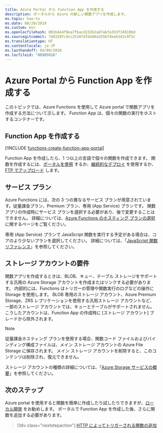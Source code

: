 ```yaml
---
title: Azure Portal から Function App を作成する
description: ポータルから Azure の新しい関数アプリを作成します。
ms.topic: how-to
ms.date: 08/29/2019
ms.custom: mvc
ms.openlocfilehash: 001b4e4f0ea7fbacd232b2a87abfe353f34919bd
ms.sourcegitcommit: 7d8158fcdcc25107dfda98a355bf4ee6343c0f5c
ms.translationtype: HT
ms.contentlocale: ja-JP
ms.lasthandoff: 04/09/2020
ms.locfileid: "80985016"
---
```

# <a name="create-a-function-app-from-the-azure-portal"></a>Azure Portal から Function App を作成する

このトピックでは、Azure Functions を使用して Azure portal で関数アプリを作成する方法について示します。 Function App は、個々の関数の実行をホストするコンテナーです。 

## <a name="create-a-function-app"></a>Function App を作成する

[!INCLUDE [functions-create-function-app-portal](../../includes/functions-create-function-app-portal.md)]

Function App を作成したら、1 つ以上の言語で個々の関数を作成できます。 関数を作成するには、[ポータルを使用](functions-create-first-azure-function.md#create-function) するか、[継続的なデプロイ](functions-continuous-deployment.md) を使用するか、[FTP でアップロード](https://github.com/projectkudu/kudu/wiki/Accessing-files-via-ftp) します。

## <a name="service-plans"></a>サービス プラン

Azure Functions には、次の 3 つの異なるサービス プランが用意されています。従量課金プラン、Premium プラン、専用 (App Service) プランです。 関数アプリの作成時にサービス プランを選択する必要があり、後で変更することはできません。 詳細については、[Azure Functions のホスティング プランの選択](functions-scale.md) に関するページをご覧ください。

専用 (App Service) プランで JavaScript 関数を実行する予定がある場合は、コアのより少ないプランを選択してください。 詳細については、「[JavaScript 関数リファレンス](functions-reference-node.md#choose-single-vcpu-app-service-plans)」を参照してください。

<a name="storage-account-requirements"></a>

## <a name="storage-account-requirements"></a>ストレージ アカウントの要件

関数アプリを作成するときは、BLOB、キュー、テーブル ストレージをサポートする汎用の Azure Storage アカウントを作成またはリンクする必要があります。 内部的には、Functions はトリガーの管理や関数実行のログなどの操作に Storage を使用します。 BLOB 専用のストレージ アカウント、Azure Premium Storage、ZRS レプリケーションを使用する汎用ストレージ アカウントなど、一部のストレージ アカウントでは、キューとテーブルがサポートされません。 こうしたアカウントは、Function App の作成時に [ストレージ アカウント] ブレードから除外されます。

>[!NOTE]
>従量課金ホスティング プランを使用する場合、関数コード ファイルおよびバインディング構成ファイルは、メイン ストレージ アカウントの Azure File Storage に保存されます。 メイン ストレージ アカウントを削除すると、このコンテンツは削除され、復元できません。

ストレージ アカウントの種類の詳細については、「[Azure Storage サービスの概要](../storage/common/storage-introduction.md#core-storage-services)」を参照してください。 

## <a name="next-steps"></a>次のステップ

Azure portal を使用すると関数を簡単に作成したり試したりできますが、[ローカル開発](functions-develop-local.md) をお勧めします。 ポータルで Function App を作成した後、さらに関数を追加する必要があります。 

> [!div class="nextstepaction"]
> [HTTP によってトリガーされる関数の追加](functions-create-first-azure-function.md#create-function)
